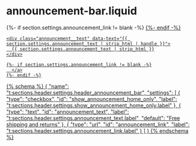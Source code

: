 # announcement-bar.liquid
<div class="announcement announcement-bar-index-only--{{ section.settings.show_announcement_home_only }}">
  <div class="announcement__wrapper">
    {%- if section.settings.announcement_link != blank -%}
      <a href="{{ section.settings.announcement_link }}" class="announcement__link">
    {%- endif -%}

    <div class="announcement__text" data-text="{{ section.settings.announcement_text | strip_html | handle }}">
      {{ section.settings.announcement_text | strip_html }}
    </div>

    {%- if section.settings.announcement_link != blank -%}
      </a>
    {%- endif -%}
  </div>
</div>

{% schema %}
{
  "name": "t:sections.header.settings.header_announcement_bar",
  "settings": [
    {
      "type": "checkbox",
      "id": "show_announcement_home_only",
      "label": "t:sections.header.settings.show_announcement_home_only.label"
    },
    {
      "type": "text",
      "id": "announcement_text",
      "label": "t:sections.header.settings.announcement_text.label",
      "default": "Free shipping and returns"
    },
    {
      "type": "url",
      "id": "announcement_link",
      "label": "t:sections.header.settings.announcement_link.label"
    }
  ]
}
{% endschema %}
